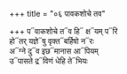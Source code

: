 +++
title = "०६ पावकशोचे तव"

+++
प᳓वाकशोचे त᳓व हि᳓ क्ष᳓यम् प᳓रि  
हो᳓तर् यज्ञे᳓षु वृक्त᳓बर्हिषो न᳓रः  
अ᳓ग्ने दु᳓व इछ᳓मानास आ᳓पियम्  
उ᳓पासते द्र᳓विणं धेहि ते᳓भियः